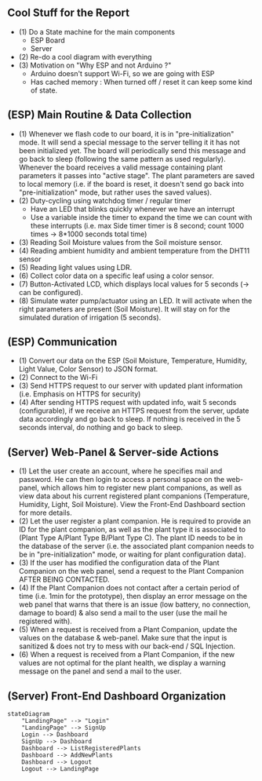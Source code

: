 ## Cool Stuff for the Report

- (1) Do a State machine for the main components
  - ESP Board
  - Server
- (2) Re-do a cool diagram with everything
- (3) Motivation on "Why ESP and not Arduino ?"
  - Arduino doesn't support Wi-Fi, so we are going with ESP
  - Has cached memory : When turned off / reset it can keep some kind of state.

## (ESP) Main Routine & Data Collection

- (1) Whenever we flash code to our board, it is in "pre-initialization" mode. It will send a special message to the server telling it it has not been initialized yet. The board will periodically send this message and go back to sleep (following the same pattern as used regularly). Whenever the board receives a valid message containing plant parameters it passes into "active stage". The plant parameters are saved to local memory (i.e. if the board is reset, it doesn't send go back into "pre-initialization" mode, but rather uses the saved values).
- (2) Duty-cycling using watchdog timer / regular timer
  - Have an LED that blinks quickly whenever we have an interrupt
  - Use a variable inside the timer to expand the time we can count with these interrupts (i.e. max Side timer timer is 8 second; count 1000 times -> 8*1000 seconds total time)
- (3) Reading Soil Moisture values from the Soil moisture sensor.
- (4) Reading ambient humidity and ambient temperature from the DHT11 sensor
- (5) Reading light values using LDR.
- (6) Collect color data on a specific leaf using a color sensor.
- (7) Button-Activated LCD, which displays local values for 5 seconds (-> can be configured).
- (8) Simulate water pump/actuator using an LED. It will activate when the right parameters are present (Soil Moisture). It will stay on for the simulated duration of irrigation (5 seconds).

## (ESP) Communication

- (1) Convert our data on the ESP (Soil Moisture, Temperature, Humidity, Light Value, Color Sensor) to JSON format.
- (2) Connect to the Wi-Fi
- (3) Send HTTPS request to our server with updated plant information (i.e. Emphasis on HTTPS for security)
- (4) After sending HTTPS request with updated info, wait 5 seconds (configurable), if we receive an HTTPS request from the server, update data accordingly and go back to sleep. If nothing is received in the 5 seconds interval, do nothing and go back to sleep.

## (Server) Web-Panel & Server-side Actions

- (1) Let the user create an account, where he specifies mail and password. He can then login to access a personal space on the web-panel, which allows him to register new plant companions, as well as view data about his current registered plant companions (Temperature, Humidity, Light, Soil Moisture).  View the Front-End Dashboard section for more details. 
- (2) Let the user register a plant companion. He is required to provide an ID for the plant companion, as well as the plant type it is associated to (Plant Type A/Plant Type B/Plant Type C). The plant ID needs to be in the database of the server (i.e. the associated plant companion needs to be in "pre-initialization" mode, or waiting for plant configuration data).
- (3) If the user has modified the configuration data of the Plant Companion on the web panel, send a request to the Plant Companion AFTER BEING CONTACTED.
- (4) If the Plant Companion does not contact after a certain period of time (i.e. 1min for the prototype), then display an error message on the web panel that warns that there is an issue (low battery, no connection, damage to board) & also send a mail to the user (use the mail he registered with). 
- (5) When a request is received from a Plant Companion, update the values on the database & web-panel. Make sure that the input is sanitized & does not try to mess with our back-end / SQL Injection.
- (6) When a request is received from a Plant Companion, if the new values are not optimal for the plant health, we display a warning message on the panel and send a mail to the user.

## (Server) Front-End Dashboard Organization

```mermaid
stateDiagram
    "LandingPage" --> "Login"
    "LandingPage" --> SignUp
    Login --> Dashboard
    SignUp --> Dashboard
    Dashboard --> ListRegisteredPlants
    Dashboard --> AddNewPlants
    Dashboard --> Logout
    Logout --> LandingPage
```
